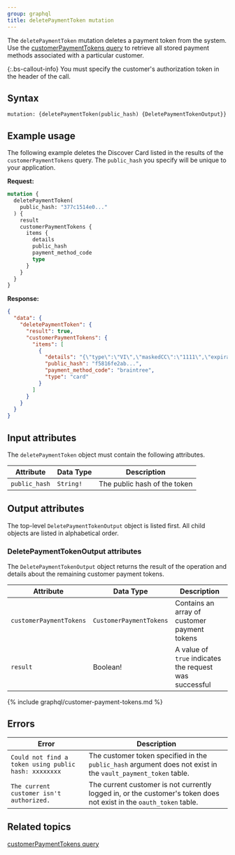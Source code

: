 ```yaml
---
group: graphql
title: deletePaymentToken mutation
---
```


The `deletePaymentToken` mutation deletes a payment token from the system. Use the [customerPaymentTokens query]({{page.baseurl}}/graphql/queries/customer-payment-tokens.html) to retrieve all stored payment methods associated with a particular customer.

{:.bs-callout-info}
You must specify the customer's authorization token in the header of the call.

## Syntax

`mutation: {deletePaymentToken(public_hash) {DeletePaymentTokenOutput}}`

## Example usage

The following example deletes the Discover Card listed in the results of the `customerPaymentTokens` query. The `public_hash` you specify will be unique to your application.

**Request:**

```graphql
mutation {
  deletePaymentToken(
    public_hash: "377c1514e0..."
  ) {
    result
    customerPaymentTokens {
      items {
        details
        public_hash
        payment_method_code
        type
      }
    }
  }
}

```

**Response:**

```json
{
  "data": {
    "deletePaymentToken": {
      "result": true,
      "customerPaymentTokens": {
        "items": [
          {
            "details": "{\"type\":\"VI\",\"maskedCC\":\"1111\",\"expirationDate\":\"09\\/2022\"}",
            "public_hash": "f5816fe2ab...",
            "payment_method_code": "braintree",
            "type": "card"
          }
        ]
      }
    }
  }
}
```
## Input attributes

The `deletePaymentToken` object must contain the following attributes.

Attribute | Data Type | Description
--- | --- | ---
`public_hash` | `String!` | The public hash of the token

## Output attributes

The top-level `DeletePaymentTokenOutput` object is listed first. All child objects are listed in alphabetical order.

### DeletePaymentTokenOutput attributes

The `DeletePaymentTokenOutput` object returns the result of the operation and details about the remaining customer payment tokens.

Attribute | Data Type | Description
--- | --- | ---
`customerPaymentTokens` | `CustomerPaymentTokens` | Contains an array of customer payment tokens
`result` | Boolean! | A value of `true` indicates the request was successful

{% include graphql/customer-payment-tokens.md %}

## Errors

Error | Description
--- | ---
`Could not find a token using public hash: xxxxxxxx` | The customer token specified in the `public_hash` argument does not exist in the `vault_payment_token` table.
`The current customer isn't authorized.` | The current customer is not currently logged in, or the customer's token does not exist in the `oauth_token` table.

## Related topics

[customerPaymentTokens query]({{page.baseurl}}/graphql/queries/customer-payment-tokens.html)
